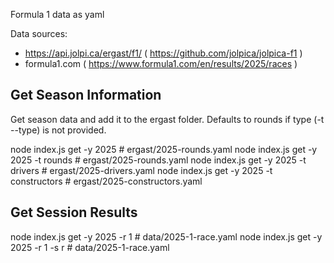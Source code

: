
Formula 1 data as yaml

Data sources:
- https://api.jolpi.ca/ergast/f1/ ( https://github.com/jolpica/jolpica-f1 )
- formula1.com ( https://www.formula1.com/en/results/2025/races )

## Get Season Information

Get season data and add it to the ergast folder. Defaults to rounds if type (-t --type) is not provided.

node index.js get -y 2025                 # ergast/2025-rounds.yaml
node index.js get -y 2025 -t rounds       # ergast/2025-rounds.yaml
node index.js get -y 2025 -t drivers      # ergast/2025-drivers.yaml
node index.js get -y 2025 -t constructors # ergast/2025-constructors.yaml

## Get Session Results

node index.js get -y 2025 -r 1            # data/2025-1-race.yaml
node index.js get -y 2025 -r 1 -s r       # data/2025-1-race.yaml

